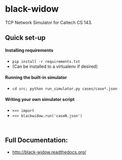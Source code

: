 # black-widow
TCP Network Simulator for Caltech CS 143.

## Quick set-up
#### Installing requirements
- ```pip install -r requirements.txt```
- (Can be installed to a virtualenv if desired)

#### Running the built-in simulator
- ```cd src; python run_simulator.py cases/case*.json```

#### Writing your own simulator script
- ```>>> import ```
- ```>>> blackwidow.run('caseN.json')```

<br/>

## Full Documentation: 
- http://black-widow.readthedocs.org/


